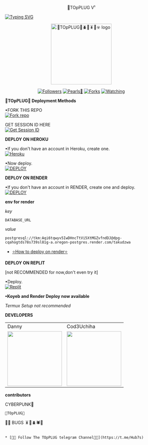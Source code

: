 <p align="center">
🐼TOpPLUG V¹
</p>

<a href="https://git.io/typing-svg"><img src="https://readme-typing-svg.demolab.com?font=Black+Ops+One&size=50&pause=1000&color=DAA520&center=true&width=910&height=100&lines=THANKS FOR CHOOSING +🪳bugs🐼TOpPLUG🐞🪲🕷️;MULT🪳I+DEVICE🪰+WHATSAPP🐞+BUG+🪲BOT" alt="Typing SVG" /></a>
  </p>

<p align="center">
  <a href="https://github.com/Hubdarkweb">
    <img alt="🐼TOpPLUG🗽🪲🐞🪳🥷☣️ logo" height="200" src="https://telegra.ph/file/e07a3d933fb4cad0b3791.jpg">
  </a>
</p>

<p align="center">
  <a href="https://github.com/Hubdarkweb?tab=followers"><img title="Followers" src="https://img.shields.io/github/followers/Hubdarkweb?label=Followers&style=social"></a>
  <a href="https://github.com/Hubdarkweb/TOpPLUGG/stargazers/"><img title="Pearls🐼" src="https://img.shields.io/github/stars/Hubdarkweb/TOpPLUGG?&style=social"></a>
  <a href="https://github.com/Hubdarkweb/TOpPLUGG/network/members"><img title="Forks" src="https://img.shields.io/github/forks/Hubdarkweb/TOpPLUGG?style=social"></a>
  <a href="https://github.com/Hubdarkweb/TOpPLUG/watchers"><img title="Watching" src="https://img.shields.io/github/watchers/Hubdarkweb/TOpPLUG?label=Watching&style=social"></a>
</p>

 **🐼TOpPLUG🗽 Deployment Methods**

•FORK THIS REPO
 <br>
 <a href='https://github.com/Hubdarkweb/TOpPLUGG/fork' target="_blank"><img alt='Fork repo' src='https://img.shields.io/badge/Fork-black?style=for-the-badge&logo=git&logoColor=white'/></a>

 GET SESSION ID HERE
 <br>
 <a href='https://session-generator-1-oec3.onrender.com/' target="_blank"><img alt='Get Session ID' src='https://img.shields.io/badge/Get session id-blue?style=for-the-badge&logo=opencv&logoColor=white'/></a> 

**DEPLOY ON HEROKU**

•If you don't have an account in Heroku, create one.
   <br>
    <a href='https://signup.heroku.com/' target="_blank"><img alt='Heroku' src='https://img.shields.io/badge/-Create-purple?style=for-the-badge&logo=heroku&logoColor=white'/></a>

•Now deploy.
    <br>
    <a href='https://dashboard.heroku.com/new?template=https://github.com/Hubdarkweb/TOpPLUG' target="_blank"><img alt='DEPLOY' src='https://img.shields.io/badge/-DEPLOY-purple?style=for-the-badge&logo=heroku&logoColor=white'/></a>

**DEPLOY ON RENDER**

•If you don't have an account in RENDER, create one and deploy.
    <br>
    <a href='https://dashboard.render.com/select-repo?type=web' target="_blank"><img alt='DEPLOY' src='https://img.shields.io/badge/-DEPLOY-black?style=for-the-badge&logo=render&logoColor=white'/></a>

**env for render**

_key_

```
DATABASE_URL
```
_value_

```
postgresql://tkm:Aqi6tqwyv5IwDHncTtVi5XtMGZvfndDJ@dpg-cqahogtds78s739sl81g-a.oregon-postgres.render.com/takudzwa
```
* [⭐️How to deploy on render⭐️](https://youtu.be/FiRpFMZZrMU?si=tyLUSRBqLt4wyfK-)


**DEPLOY ON REPLIT**

[not RECOMMENDED for now,don't even try it]

•Deploy.
    <br>
    <a href='https://replit.com/github/Hubdarkweb/TOpPLUGG' target="_blank"><img alt='Replit' src='https://img.shields.io/badge/-Deploy-red?style=for-the-badge&logo=replit&logoColor=white'/></a>

**•Koyeb and Render Deploy now available**

_Termux Setup not recommended_

**DEVELOPERS**

<table>
  <tr>
    <td>Danny</td>
    <td>Cod3Uchiha</td>
  </tr>
  <tr>
    <td><a href="https://github.com/Cyberpunk🥷🐼"><img src="https://avatars.githubusercontent.com/u/142972494?v=4" width="180"</td>
    <td><a href="https://github.com/🗽🥷TOpPLUG🐼"><img src="https://telegra.ph/file/7d1d362a15f946d427db1.jpg" width="180"</td>
  </tr>
</table>

**contributors**

CYBERPUNK🐼
```
🗽TOpPLUG🐼
```
🐼🗽 BUGS 🪳🐞🪲🕷️🪬
```

* [🧑‍💻 Follow The TOpPLUG telegram Channel🧑‍💻](https://t.me/Hub7s)


